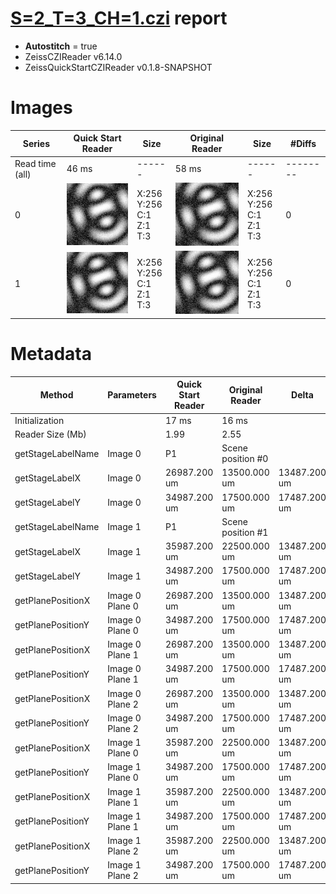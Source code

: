 # [S=2_T=3_CH=1.czi](https://zenodo.org/record/7015307/files/S%3D2_T%3D3_CH%3D1.czi) report
 - **Autostitch** = true
 - ZeissCZIReader v6.14.0
 - ZeissQuickStartCZIReader v0.1.8-SNAPSHOT

# Images 

| Series            | Quick Start Reader | Size | Original Reader | Size | #Diffs |
|-------------------|--------------------|------|-----------------|------|--------|
| Read time (all)   |46 ms|------|58 ms|------|--------|
|0|![S=2_T=3_CH=1.quick_true.flat_true.stitch_true.series_0.jpg](S=2_T=3_CH=1/S=2_T=3_CH=1.quick_true.flat_true.stitch_true.series_0.jpg)|X:256<br>Y:256<br>C:1<br>Z:1<br>T:3|![S=2_T=3_CH=1.quick_false.flat_true.stitch_true.series_0.jpg](S=2_T=3_CH=1/S=2_T=3_CH=1.quick_false.flat_true.stitch_true.series_0.jpg)|X:256<br>Y:256<br>C:1<br>Z:1<br>T:3|0|
|1|![S=2_T=3_CH=1.quick_true.flat_true.stitch_true.series_1.jpg](S=2_T=3_CH=1/S=2_T=3_CH=1.quick_true.flat_true.stitch_true.series_1.jpg)|X:256<br>Y:256<br>C:1<br>Z:1<br>T:3|![S=2_T=3_CH=1.quick_false.flat_true.stitch_true.series_1.jpg](S=2_T=3_CH=1/S=2_T=3_CH=1.quick_false.flat_true.stitch_true.series_1.jpg)|X:256<br>Y:256<br>C:1<br>Z:1<br>T:3|0|

# Metadata

|  Method            | Parameters       | Quick Start Reader | Original Reader | Delta  |
| -------------------|------------------|--------------------|-----------------|------- |
| Initialization     |                  |17 ms|16 ms|        |
| Reader Size (Mb)     |                  |1.99|2.55|        |
| getStageLabelName| Image 0 | P1| Scene position #0| |
| getStageLabelX| Image 0 | 26987.200 um | 13500.000 um | 13487.200 um |
| getStageLabelY| Image 0 | 34987.200 um | 17500.000 um | 17487.200 um |
| getStageLabelName| Image 1 | P1| Scene position #1| |
| getStageLabelX| Image 1 | 35987.200 um | 22500.000 um | 13487.200 um |
| getStageLabelY| Image 1 | 34987.200 um | 17500.000 um | 17487.200 um |
| getPlanePositionX| Image 0 Plane 0 | 26987.200 um | 13500.000 um | 13487.200 um |
| getPlanePositionY| Image 0 Plane 0 | 34987.200 um | 17500.000 um | 17487.200 um |
| getPlanePositionX| Image 0 Plane 1 | 26987.200 um | 13500.000 um | 13487.200 um |
| getPlanePositionY| Image 0 Plane 1 | 34987.200 um | 17500.000 um | 17487.200 um |
| getPlanePositionX| Image 0 Plane 2 | 26987.200 um | 13500.000 um | 13487.200 um |
| getPlanePositionY| Image 0 Plane 2 | 34987.200 um | 17500.000 um | 17487.200 um |
| getPlanePositionX| Image 1 Plane 0 | 35987.200 um | 22500.000 um | 13487.200 um |
| getPlanePositionY| Image 1 Plane 0 | 34987.200 um | 17500.000 um | 17487.200 um |
| getPlanePositionX| Image 1 Plane 1 | 35987.200 um | 22500.000 um | 13487.200 um |
| getPlanePositionY| Image 1 Plane 1 | 34987.200 um | 17500.000 um | 17487.200 um |
| getPlanePositionX| Image 1 Plane 2 | 35987.200 um | 22500.000 um | 13487.200 um |
| getPlanePositionY| Image 1 Plane 2 | 34987.200 um | 17500.000 um | 17487.200 um |
